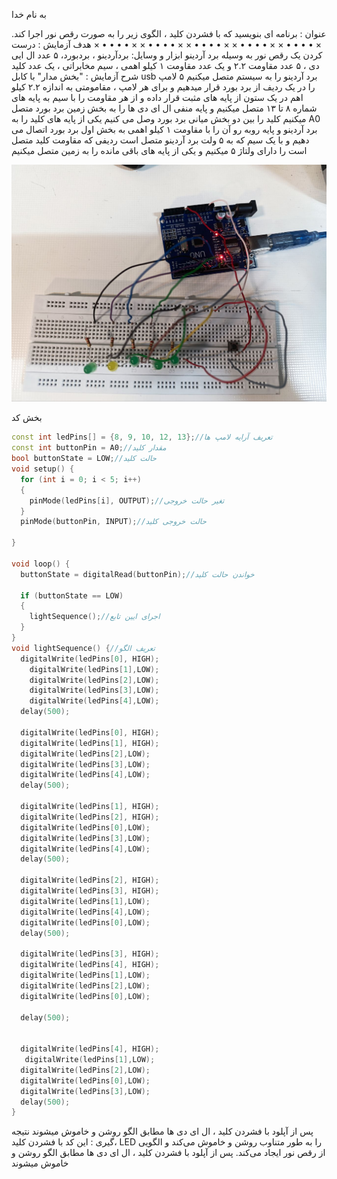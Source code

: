 به نام خدا            

عنوان : برنامه ای بنویسید که با فشردن کلید ، الگوی زیر را به صورت رقص نور اجرا کند.
× • • • •
× × • • •
• × × • •
• • × × •
• • • × ×
• • • • ×
هدف آزمایش : درست کردن یک رقص نور به وسیله برد آردینو 
 ابزار و وسایل: بردآردینو ، بردبورد، ۵ عدد ال ایی دی ، ۵ عدد مقاومت ۲.۲  و یک عدد مقاومت  ۱ کیلو اهمی ، سیم مخابراتی ، یک عدد کلید 
شرح آزمایش :
"بخش مدار"
با کابل usb برد آردینو را به سیستم متصل میکنیم
۵ لامپ را در یک ردیف از برد بورد قرار میدهیم و برای هر لامپ ، مقامومتی به اندازه ۲.۲ کیلو اهم در یک ستون از پایه های مثبت قرار داده و از هر مقاومت را با سیم به پایه های شماره ۸ تا ۱۳ متصل میکنیم
و پایه منفی ال ای دی ها را به بخش زمین برد بورد متصل میکنیم
کلید را بین دو بخش میانی برد بورد وصل می کنیم 
یکی از پایه های کلید را به A0  برد آردینو و پایه روبه رو آن را با مقاومت ۱ کیلو اهمی به بخش اول برد بورد اتصال می دهیم و با یک سیم که به ۵ ولت برد آردینو متصل است ردیفی که مقاومت کلید متصل است را دارای ولتاژ ۵ میکنیم
و یکی از پایه های باقی مانده را به زمین متصل میکنیم

![code](./photo_2024-10-27_03-25-16.jpg)

بخش کد
```cpp
const int ledPins[] = {8, 9, 10, 12, 13};//تعریف آرایه لامپ ها
const int buttonPin = A0;//مقدار کلید
bool buttonState = LOW;//حالت کلید
void setup() {
  for (int i = 0; i < 5; i++)
  {
    pinMode(ledPins[i], OUTPUT);//تغیر حالت خروجی 
  }
  pinMode(buttonPin, INPUT);//حالت خروجی کلید

}

void loop() {
  buttonState = digitalRead(buttonPin);//خواندن حالت کلید

  if (buttonState == LOW)
  {
    lightSequence();//اجرای ایین تابع
  }
}
void lightSequence() {//تعریف الگو
  digitalWrite(ledPins[0], HIGH);
    digitalWrite(ledPins[1],LOW);
    digitalWrite(ledPins[2],LOW);
    digitalWrite(ledPins[3],LOW);
    digitalWrite(ledPins[4],LOW);
  delay(500);

  digitalWrite(ledPins[0], HIGH);
  digitalWrite(ledPins[1], HIGH);
  digitalWrite(ledPins[2],LOW);
  digitalWrite(ledPins[3],LOW);
  digitalWrite(ledPins[4],LOW);
  delay(500);

  digitalWrite(ledPins[1], HIGH);
  digitalWrite(ledPins[2], HIGH);
  digitalWrite(ledPins[0],LOW);
  digitalWrite(ledPins[3],LOW);
  digitalWrite(ledPins[4],LOW);
  delay(500);

  digitalWrite(ledPins[2], HIGH);
  digitalWrite(ledPins[3], HIGH);
  digitalWrite(ledPins[1],LOW);
  digitalWrite(ledPins[4],LOW);
  digitalWrite(ledPins[0],LOW);
  delay(500);

  digitalWrite(ledPins[3], HIGH);
  digitalWrite(ledPins[4], HIGH);
  digitalWrite(ledPins[1],LOW);
  digitalWrite(ledPins[2],LOW);
  digitalWrite(ledPins[0],LOW);
  
  delay(500);


  digitalWrite(ledPins[4], HIGH);
   digitalWrite(ledPins[1],LOW);
  digitalWrite(ledPins[2],LOW);
  digitalWrite(ledPins[0],LOW);
  digitalWrite(ledPins[3],LOW); 
  delay(500);
}
```
پس از آپلود با فشردن کلید ، ال ای دی ها مطابق الگو روشن و خاموش میشوند
نتیجه گیری :
این کد با فشردن کلید، LED را به طور متناوب روشن و خاموش می‌کند و الگویی از رقص نور ایجاد می‌کند.
پس از آپلود با فشردن کلید ، ال ای دی ها مطابق الگو روشن و خاموش میشوند